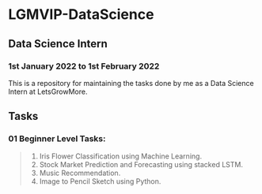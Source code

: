 # LGMVIP-DataScience
## Data Science Intern
### 1st January 2022 to 1st February 2022

This is a repository for maintaining the tasks done by me as a Data Science Intern at LetsGrowMore.

## Tasks
### 01 Beginner Level Tasks:
> 1. Iris Flower Classification using Machine Learning.
> 2. Stock Market Prediction and Forecasting using stacked LSTM.
> 3. Music Recommendation.
> 4. Image to Pencil Sketch using Python.

